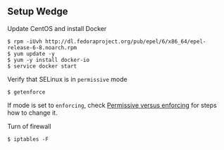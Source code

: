 ## Setup Wedge

Update CentOS and install Docker

    $ rpm -iUvh http://dl.fedoraproject.org/pub/epel/6/x86_64/epel-release-6-8.noarch.rpm
    $ yum update -y
    $ yum -y install docker-io
    $ service docker start

Verify that SELinux is in `permissive` mode

    $ getenforce

If mode is set to `enforcing`, check [Permissive versus enforcing][1] for steps how to change it.

Turn of firewall

    $ iptables -F

[1]: https://wiki.gentoo.org/wiki/SELinux/Tutorials/Permissive_versus_enforcing
